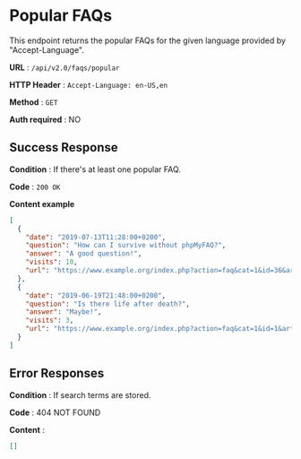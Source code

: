 # Popular FAQs

This endpoint returns the popular FAQs for the given language provided by "Accept-Language".

**URL** : `/api/v2.0/faqs/popular`

**HTTP Header** : `Accept-Language: en-US,en`

**Method** : `GET`

**Auth required** : NO

## Success Response

**Condition** : If there's at least one popular FAQ.

**Code** : `200 OK`

**Content example**

```json
[
  {
    "date": "2019-07-13T11:28:00+0200",
    "question": "How can I survive without phpMyFAQ?",
    "answer": "A good question!",
    "visits": 10,
    "url": "https://www.example.org/index.php?action=faq&cat=1&id=36&artlang=de"
  },
  {
    "date": "2019-06-19T21:48:00+0200",
    "question": "Is there life after death?",
    "answer": "Maybe!",
    "visits": 3,
    "url": "https://www.example.org/index.php?action=faq&cat=1&id=1&artlang=en"
  }
]
```

## Error Responses

**Condition** : If search terms are stored.

**Code** : 404 NOT FOUND

**Content** :

```json
[]
```
